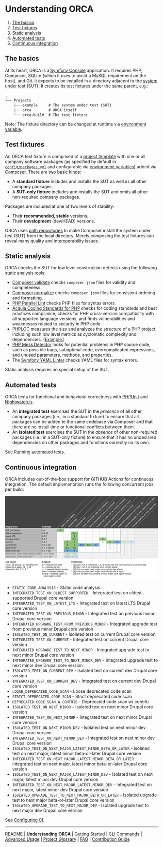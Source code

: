 # Understanding ORCA

1. [The basics](#the-basics)
1. [Test fixtures](#test-fixtures)
1. [Static analysis](#static-analysis)
1. [Automated tests](#automated-tests)
1. [Continuous integration](#continuous-integration)

## The basics

At its heart, ORCA is a [Symfony Console](https://symfony.com/doc/current/components/console.html) application. It requires PHP, Composer, SQLite (which it uses to avoid a MySQL requirement on the host), and Git. It expects to be installed in a directory adjacent to the [system under test (SUT)](glossary.md#sut). It creates its [test fixtures](glossary.md#test-fixture) under the same parent, e.g.:

 ```
 .
 └── Projects
     ├── example     # The system under test (SUT)
     ├── orca        # ORCA itself
     └── orca-build  # The test fixture
 ```

Note: The fixture directory can be changed at runtime via [environment variable](advanced-usage.md#ORCA_FIXTURE_DIR).

## Test fixtures

An ORCA test fixture is comprised of a [project template](glossary.md#project-template) with one or all company software packages (as specified by default in [`config/packages.yml`](../config/packages.yml) and configurable via [environment variables](advanced-usage.md#ORCA_PACKAGES_CONFIG)) added via Composer. There are two basic kinds:

* A **standard fixture** includes and installs the SUT as well as all other company packages.
* A **SUT-only fixture** includes and installs the SUT and omits all other non-required company packages.

Packages are included at one of two levels of stability:

* Their **recommended, stable** versions.
* Their **development** (dev/HEAD) versions.

ORCA uses [path repositories](https://getcomposer.org/doc/05-repositories.md#path) to make Composer install the system under test (SUT) from the local directory. Merely composing the test fixtures can reveal many quality and interoperability issues.

## Static analysis

ORCA checks the SUT for low level construction defects using the following static analysis tools:

* [Composer validate](https://getcomposer.org/doc/03-cli.md#validate) checks `composer.json` files for validity and completeness.
* [Composer normalize](https://github.com/localheinz/composer-normalize) checks `composer.json` files for consistent ordering and formatting.
* [PHP Parallel Lint](https://github.com/JakubOnderka/PHP-Parallel-Lint) checks PHP files for syntax errors.
* [Acquia Coding Standards for PHP](https://github.com/acquia/coding-standards-php) checks for coding standards and best practices compliance, checks for PHP cross-version compatibility with all supported language versions, and finds vulnerabilities and weaknesses related to security in PHP code.
* [PHPLOC](https://github.com/sebastianbergmann/phploc) measures the size and analyzes the structure of a PHP project, including such low level metrics as cyclomatic complexity and dependencies. ([Example.](https://github.com/sebastianbergmann/phploc#usage-examples))
* [PHP Mess Detector](https://phpmd.org/) looks for potential problems in PHP source code, such as possible bugs, suboptimal code, overcomplicated expressions, and unused parameters, methods, and properties.
* The [Symfony YAML Linter](https://symfony.com/doc/current/components/yaml.html) checks YAML files for syntax errors.

Static analysis requires no special setup of the SUT.

## Automated tests

ORCA tests for functional and behavioral correctness with [PHPUnit](glossary.md#phpunit) and [Nightwatch.js](glossary.md#nightwatchjs).

* An **integrated test** exercises the SUT in the _presence_ of all other company packages (i.e., in a standard fixture) to ensure that all packages can be added to the same codebase via Composer and that there are no install time or functional conflicts between them.
* An **isolated test** exercises the SUT in the _absence_ of other non-required packages (i.e., in a SUT-only fixture) to ensure that it has no undeclared dependencies on other packages and functions correctly on its own.

See [Running automated tests](getting-started.md#running-automated-tests).

## Continuous integration

ORCA includes out-of-the-box support for GITHUB Actions for continuous integration. The default implementation runs the following concurrent jobs per build:

![Job Matrix](images/job-matrix.png)

- `STATIC_CODE_ANALYSIS` - Static code analysis
- `INTEGRATED_TEST_ON_OLDEST_SUPPORTED` - Integrated test on oldest supported Drupal core version
- `INTEGRATED_TEST_ON_LATEST_LTS` - Integrated test on latest LTS Drupal core version
- `INTEGRATED_TEST_ON_PREVIOUS_MINOR` - Integrated test on previous minor Drupal core version
- `INTEGRATED_UPGRADE_TEST_FROM_PREVIOUS_MINOR` - Integrated upgrade test from previous minor Drupal core version
- `ISOLATED_TEST_ON_CURRENT` - Isolated test on current Drupal core version
- `INTEGRATED_TEST_ON_CURRENT` - Integrated test on current Drupal core version
- `INTEGRATED_UPGRADE_TEST_TO_NEXT_MINOR` - Integrated upgrade test to next minor Drupal core version
- `INTEGRATED_UPGRADE_TEST_TO_NEXT_MINOR_DEV` - Integrated upgrade test to next minor dev Drupal core version
- `ISOLATED_TEST_ON_CURRENT_DEV` - Isolated test on current dev Drupal core version
- `INTEGRATED_TEST_ON_CURRENT_DEV` - Integrated test on current dev Drupal core version
- `LOOSE_DEPRECATED_CODE_SCAN` - Loose deprecated code scan
- `STRICT_DEPRECATED_CODE_SCAN` - Strict deprecated code scan
- `DEPRECATED_CODE_SCAN_W_CONTRIB` - Deprecated code scan w/ contrib
- `ISOLATED_TEST_ON_NEXT_MINOR` - Isolated test on next minor Drupal core version
- `INTEGRATED_TEST_ON_NEXT_MINOR` - Integrated test on next minor Drupal core version
- `ISOLATED_TEST_ON_NEXT_MINOR_DEV` - Isolated test on next minor dev Drupal core version
- `INTEGRATED_TEST_ON_NEXT_MINOR_DEV` - Integrated test on next minor dev Drupal core version
- `ISOLATED_TEST_ON_NEXT_MAJOR_LATEST_MINOR_BETA_OR_LATER` - Isolated test on next major, latest minor beta-or-later Drupal core version
- `INTEGRATED_TEST_ON_NEXT_MAJOR_LATEST_MINOR_BETA_OR_LATER` - Integrated test on next major, latest minor beta-or-later Drupal core version
- `ISOLATED_TEST_ON_NEXT_MAJOR_LATEST_MINOR_DEV` - Isolated test on next major, latest minor dev Drupal core version
- `INTEGRATED_TEST_ON_NEXT_MAJOR_LATEST_MINOR_DEV` - Integrated test on next major, latest minor dev Drupal core version
- `ISOLATED_UPGRADE_TEST_TO_NEXT_MAJOR_BETA_OR_LATER` - Isolated upgrade test to next major beta-or-later Drupal core version
- `ISOLATED_UPGRADE_TEST_TO_NEXT_MAJOR_DEV` - Isolated upgrade test to next major dev Drupal core version

See [Configuring CI](getting-started.md#configuring-ci).

---

[README](README.md)
| **Understanding ORCA**
| [Getting Started](getting-started.md)
| [CLI Commands](commands.md)
| [Advanced Usage](advanced-usage.md)
| [Project Glossary](glossary.md)
| [FAQ](faq.md)
| [Contribution Guide](CONTRIBUTING.md)
